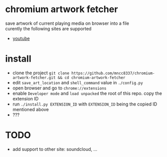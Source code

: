 # chromium artwork fetcher
save artwork of current playing media on browser into a file  
curently the following sites are supported
- [youtube](https://www.youtube.com)

# install
- clone the project `git clone https://github.com/mncc8337/chromium-artwork-fetcher.git && cd chromium-artwork-fetcher`
- edit `save_art_location` and `shell_command` value in `./config.py`
- open browser and go to `chrome://extensions`
- enable `Developer mode` and `load unpacked` the root of this repo. copy the extension ID
- run `./install.py EXTENSION_ID` with `EXTENSION_ID` being the copied ID mentioned above
- ???

# TODO
- add support to other site: soundcloud, ...
